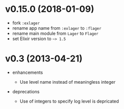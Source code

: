# v0.15.0 (2018-01-09)

* fork `:exlager`
* rename app name from `:exlager` to `:flager`
* rename main module from `Lager` to `Flager`
* set Elixir version to `~> 1.5`

# v0.3 (2013-04-21)

* enhancements
  * Use level name instead of meaningless integer

* deprecations
  * Use of integers to specify log level is depricated
